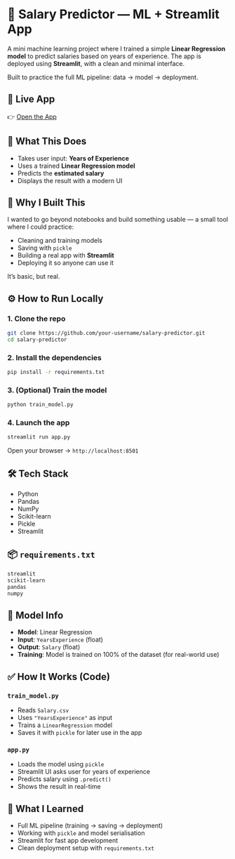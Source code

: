 # 💼 Salary Predictor — ML + Streamlit App

A mini machine learning project where I trained a simple **Linear Regression model** to predict salaries based on years of experience. The app is deployed using **Streamlit**, with a clean and minimal interface.

Built to practice the full ML pipeline: data → model → deployment.

## 🔗 Live App

👉 [Open the App](https://salarypredictor914.streamlit.app/)

## 📌 What This Does

- Takes user input: **Years of Experience**
- Uses a trained **Linear Regression model**
- Predicts the **estimated salary**
- Displays the result with a modern UI

## 🧠 Why I Built This

I wanted to go beyond notebooks and build something usable — a small tool where I could practice:
- Cleaning and training models
- Saving with `pickle`
- Building a real app with **Streamlit**
- Deploying it so anyone can use it

It’s basic, but real.

## ⚙️ How to Run Locally

### 1. Clone the repo

```bash
git clone https://github.com/your-username/salary-predictor.git
cd salary-predictor
````

### 2. Install the dependencies

```bash
pip install -r requirements.txt
```

### 3. (Optional) Train the model

```bash
python train_model.py
```

### 4. Launch the app

```bash
streamlit run app.py
```

Open your browser → `http://localhost:8501`

## 🛠 Tech Stack

* Python
* Pandas
* NumPy
* Scikit-learn
* Pickle
* Streamlit

## 📦 `requirements.txt`

```txt
streamlit
scikit-learn
pandas
numpy
```

## 🧪 Model Info

* **Model**: Linear Regression
* **Input**: `YearsExperience` (float)
* **Output**: `Salary` (float)
* **Training**: Model is trained on 100% of the dataset (for real-world use)

## ✅ How It Works (Code)

### `train_model.py`

* Reads `Salary.csv`
* Uses `"YearsExperience"` as input
* Trains a `LinearRegression` model
* Saves it with `pickle` for later use in the app

### `app.py`

* Loads the model using `pickle`
* Streamlit UI asks user for years of experience
* Predicts salary using `.predict()`
* Shows the result in real-time

## 🧠 What I Learned

* Full ML pipeline (training → saving → deployment)
* Working with `pickle` and model serialisation
* Streamlit for fast app development
* Clean deployment setup with `requirements.txt`

